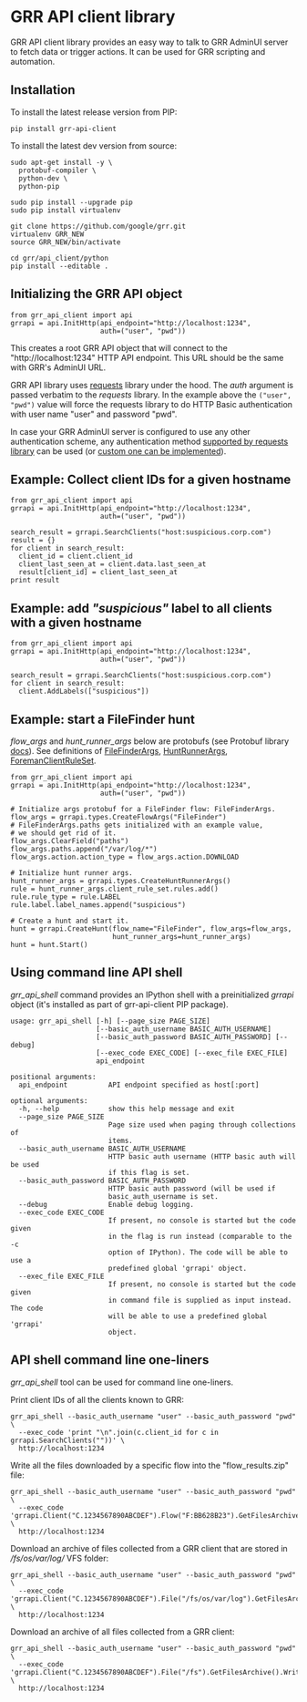 # GRR API client library

GRR API client library provides an easy way to talk to GRR AdminUI server to
fetch data or trigger actions. It can be used for GRR scripting and automation.

## Installation

To install the latest release version from PIP:

```
pip install grr-api-client
```

To install the latest dev version from source:

```
sudo apt-get install -y \
  protobuf-compiler \
  python-dev \
  python-pip

sudo pip install --upgrade pip
sudo pip install virtualenv

git clone https://github.com/google/grr.git
virtualenv GRR_NEW
source GRR_NEW/bin/activate

cd grr/api_client/python
pip install --editable .
```

## Initializing the GRR API object

```
from grr_api_client import api
grrapi = api.InitHttp(api_endpoint="http://localhost:1234",
                      auth=("user", "pwd"))
```

This creates a root GRR API object that will connect to the
"http://localhost:1234" HTTP API endpoint. This URL should be the same with
GRR's AdminUI URL.

GRR API library uses [requests](http://docs.python-requests.org/en/master/)
library under the hood. The *auth* argument is passed verbatim to the *requests*
library. In the example above the `("user", "pwd")` value will force the
requests library to do HTTP Basic authentication with user name "user" and
password "pwd".

In case your GRR AdminUI server is configured to use any other authentication
scheme, any authentication method [supported by requests
library](http://docs.python-requests.org/en/master/user/authentication/) can be
used (or [custom one can be
implemented](http://docs.python-requests.org/en/master/user/advanced/#custom-authentication)).

## Example: Collect client IDs for a given hostname

```
from grr_api_client import api
grrapi = api.InitHttp(api_endpoint="http://localhost:1234",
                      auth=("user", "pwd"))

search_result = grrapi.SearchClients("host:suspicious.corp.com")
result = {}
for client in search_result:
  client_id = client.client_id
  client_last_seen_at = client.data.last_seen_at
  result[client_id] = client_last_seen_at
print result
```

## Example: add *"suspicious"* label to all clients with a given hostname

```
from grr_api_client import api
grrapi = api.InitHttp(api_endpoint="http://localhost:1234",
                      auth=("user", "pwd"))

search_result = grrapi.SearchClients("host:suspicious.corp.com")
for client in search_result:
  client.AddLabels(["suspicious"])
```

## Example: start a FileFinder hunt

*flow_args* and *hunt_runner_args* below are protobufs (see Protobuf library
[docs](https://developers.google.com/protocol-buffers/docs/pythontutorial)). See
definitions of
[FileFinderArgs](https://github.com/google/grr/blob/7cdf490f9be2ccc0a8160c9b8ae23b73922049d5/grr/proto/flows.proto#L1626),
[HuntRunnerArgs](https://github.com/google/grr/blob/7cdf490f9be2ccc0a8160c9b8ae23b73922049d5/grr/proto/flows.proto#L286),
[ForemanClientRuleSet](https://github.com/google/grr/blob/a103753a065f14f77b0df841e224777797f870d8/grr/proto/jobs.proto#L1471).

```
from grr_api_client import api
grrapi = api.InitHttp(api_endpoint="http://localhost:1234",
                      auth=("user", "pwd"))

# Initialize args protobuf for a FileFinder flow: FileFinderArgs.
flow_args = grrapi.types.CreateFlowArgs("FileFinder")
# FileFinderArgs.paths gets initialized with an example value,
# we should get rid of it.
flow_args.ClearField("paths")
flow_args.paths.append("/var/log/*")
flow_args.action.action_type = flow_args.action.DOWNLOAD

# Initialize hunt runner args.
hunt_runner_args = grrapi.types.CreateHuntRunnerArgs()
rule = hunt_runner_args.client_rule_set.rules.add()
rule.rule_type = rule.LABEL
rule.label.label_names.append("suspicious")

# Create a hunt and start it.
hunt = grrapi.CreateHunt(flow_name="FileFinder", flow_args=flow_args,
                         hunt_runner_args=hunt_runner_args)
hunt = hunt.Start()
```

## Using command line API shell

*grr_api_shell* command provides an IPython shell with a preinitialized *grrapi*
object (it's installed as part of grr-api-client PIP package).

```
usage: grr_api_shell [-h] [--page_size PAGE_SIZE]
                     [--basic_auth_username BASIC_AUTH_USERNAME]
                     [--basic_auth_password BASIC_AUTH_PASSWORD] [--debug]
                     [--exec_code EXEC_CODE] [--exec_file EXEC_FILE]
                     api_endpoint

positional arguments:
  api_endpoint          API endpoint specified as host[:port]

optional arguments:
  -h, --help            show this help message and exit
  --page_size PAGE_SIZE
                        Page size used when paging through collections of
                        items.
  --basic_auth_username BASIC_AUTH_USERNAME
                        HTTP basic auth username (HTTP basic auth will be used
                        if this flag is set.
  --basic_auth_password BASIC_AUTH_PASSWORD
                        HTTP basic auth password (will be used if
                        basic_auth_username is set.
  --debug               Enable debug logging.
  --exec_code EXEC_CODE
                        If present, no console is started but the code given
                        in the flag is run instead (comparable to the -c
                        option of IPython). The code will be able to use a
                        predefined global 'grrapi' object.
  --exec_file EXEC_FILE
                        If present, no console is started but the code given
                        in command file is supplied as input instead. The code
                        will be able to use a predefined global 'grrapi'
                        object.
```

## API shell command line one-liners

*grr_api_shell* tool can be used for command line one-liners.

Print client IDs of all the clients known to GRR:

```
grr_api_shell --basic_auth_username "user" --basic_auth_password "pwd" \
  --exec_code 'print "\n".join(c.client_id for c in grrapi.SearchClients(""))' \
  http://localhost:1234
```

Write all the files downloaded by a specific flow into the "flow_results.zip"
file:

```
grr_api_shell --basic_auth_username "user" --basic_auth_password "pwd" \
  --exec_code 'grrapi.Client("C.1234567890ABCDEF").Flow("F:BB628B23").GetFilesArchive().WriteToFile("./flow_results.zip")' \
  http://localhost:1234
```

Download an archive of files collected from a GRR client that are stored in
*/fs/os/var/log/* VFS folder:

```
grr_api_shell --basic_auth_username "user" --basic_auth_password "pwd" \
  --exec_code 'grrapi.Client("C.1234567890ABCDEF").File("/fs/os/var/log").GetFilesArchive().WriteToFile("./all_client_files.zip")' \
  http://localhost:1234
```

Download an archive of all files collected from a GRR client:

```
grr_api_shell --basic_auth_username "user" --basic_auth_password "pwd" \
  --exec_code 'grrapi.Client("C.1234567890ABCDEF").File("/fs").GetFilesArchive().WriteToFile("./all_client_files.zip")' \
  http://localhost:1234
```
